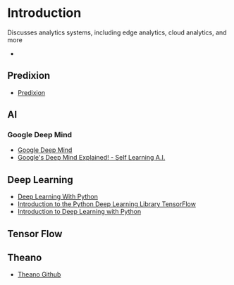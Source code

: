 Introduction
==

Discusses analytics systems, including edge analytics, cloud analytics, and more

- [](https://www.gartner.com/doc/reprints?id=1-2YEBCRG&ct=160210&st=sb&submissionGuid=700c4e6c-2fdc-425f-bbbc-85de48fd5d53)

## Predixion

- [Predixion](https://www.predixionsoftware.com/news-and-press/predixion-software-announces-riot-the-first-iot-analytics-solution-that-operates-entirely-at-the-edge-of-the-network)

## AI

### Google Deep Mind

- [Google Deep Mind](https://deepmind.com/)
- [Google's Deep Mind Explained! - Self Learning A.I.](https://www.youtube.com/watch?v=TnUYcTuZJpM)

## Deep Learning

- [Deep Learning With Python](https://machinelearningmastery.com/deep-learning-with-python/)
- [Introduction to the Python Deep Learning Library TensorFlow](http://machinelearningmastery.com/introduction-python-deep-learning-library-tensorflow/)
- [Introduction to Deep Learning with Python](https://www.youtube.com/watch?v=S75EdAcXHKk)

## Tensor Flow

## Theano

- [Theano Github](https://github.com/Newmu/Theano-Tutorials)
